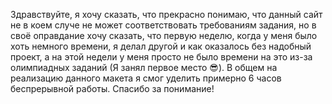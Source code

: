 Здравствуйте, я хочу сказать, что прекрасно понимаю, что данный сайт не в коем случе не может соответствовать требованиям задания, но в своё оправдание хочу сказать, что первую неделю, когда у меня было хоть немного времени, я делал другой и как оказалось без надобный проект, а на этой недели у меня просто не было времени на это из-за олимпиадных заданий (Я занял первое место 😎). В общем на реализацию данного макета я смог уделить примерно 6 часов беспрерывной работы. Спасибо за понимание!